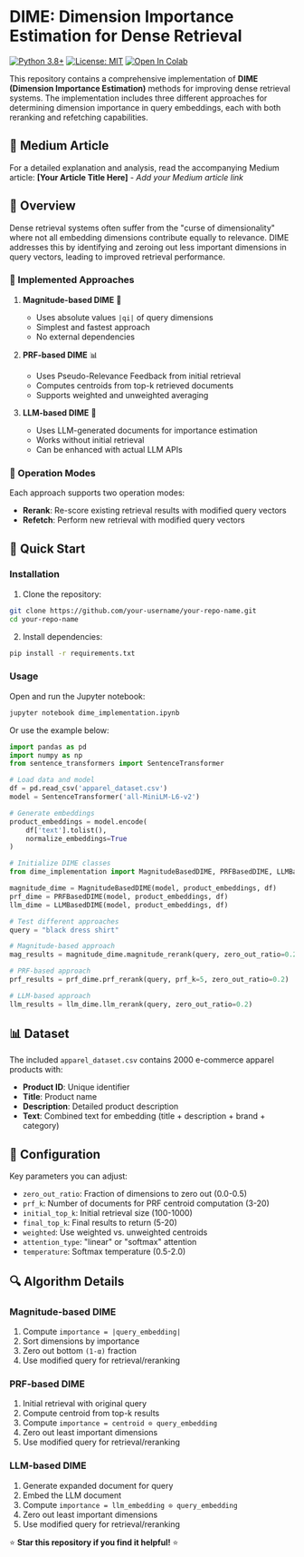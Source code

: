 # DIME: Dimension Importance Estimation for Dense Retrieval

[![Python 3.8+](https://img.shields.io/badge/python-3.8+-blue.svg)](https://www.python.org/downloads/)
[![License: MIT](https://img.shields.io/badge/License-MIT-yellow.svg)](https://opensource.org/licenses/MIT)
[![Open In Colab](https://colab.research.google.com/assets/colab-badge.svg)](https://colab.research.google.com/github/your-username/your-repo-name/blob/main/dime_implementation.ipynb)

This repository contains a comprehensive implementation of **DIME (Dimension Importance Estimation)** methods for improving dense retrieval systems. The implementation includes three different approaches for determining dimension importance in query embeddings, each with both reranking and refetching capabilities.

## 📖 Medium Article

For a detailed explanation and analysis, read the accompanying Medium article: **[Your Article Title Here]** - *Add your Medium article link*

## 🌟 Overview

Dense retrieval systems often suffer from the "curse of dimensionality" where not all embedding dimensions contribute equally to relevance. DIME addresses this by identifying and zeroing out less important dimensions in query vectors, leading to improved retrieval performance.

### 🔬 Implemented Approaches

1. **Magnitude-based DIME** 🎯
   - Uses absolute values `|qi|` of query dimensions
   - Simplest and fastest approach
   - No external dependencies

2. **PRF-based DIME** 📊
   - Uses Pseudo-Relevance Feedback from initial retrieval
   - Computes centroids from top-k retrieved documents
   - Supports weighted and unweighted averaging

3. **LLM-based DIME** 🤖
   - Uses LLM-generated documents for importance estimation
   - Works without initial retrieval
   - Can be enhanced with actual LLM APIs

### 🔄 Operation Modes

Each approach supports two operation modes:
- **Rerank**: Re-score existing retrieval results with modified query vectors
- **Refetch**: Perform new retrieval with modified query vectors

## 🚀 Quick Start

### Installation

1. Clone the repository:
```bash
git clone https://github.com/your-username/your-repo-name.git
cd your-repo-name
```

2. Install dependencies:
```bash
pip install -r requirements.txt
```

### Usage

Open and run the Jupyter notebook:
```bash
jupyter notebook dime_implementation.ipynb
```

Or use the example below:

```python
import pandas as pd
import numpy as np
from sentence_transformers import SentenceTransformer

# Load data and model
df = pd.read_csv('apparel_dataset.csv')
model = SentenceTransformer('all-MiniLM-L6-v2')

# Generate embeddings
product_embeddings = model.encode(
    df['text'].tolist(), 
    normalize_embeddings=True
)

# Initialize DIME classes
from dime_implementation import MagnitudeBasedDIME, PRFBasedDIME, LLMBasedDIME

magnitude_dime = MagnitudeBasedDIME(model, product_embeddings, df)
prf_dime = PRFBasedDIME(model, product_embeddings, df)
llm_dime = LLMBasedDIME(model, product_embeddings, df)

# Test different approaches
query = "black dress shirt"

# Magnitude-based approach
mag_results = magnitude_dime.magnitude_rerank(query, zero_out_ratio=0.2)

# PRF-based approach
prf_results = prf_dime.prf_rerank(query, prf_k=5, zero_out_ratio=0.2)

# LLM-based approach
llm_results = llm_dime.llm_rerank(query, zero_out_ratio=0.2)
```


## 📊 Dataset

The included `apparel_dataset.csv` contains 2000 e-commerce apparel products with:
- **Product ID**: Unique identifier
- **Title**: Product name
- **Description**: Detailed product description  
- **Text**: Combined text for embedding (title + description + brand + category)

## 🔧 Configuration

Key parameters you can adjust:

- `zero_out_ratio`: Fraction of dimensions to zero out (0.0-0.5)
- `prf_k`: Number of documents for PRF centroid computation (3-20)
- `initial_top_k`: Initial retrieval size (100-1000)
- `final_top_k`: Final results to return (5-20)
- `weighted`: Use weighted vs. unweighted centroids
- `attention_type`: "linear" or "softmax" attention
- `temperature`: Softmax temperature (0.5-2.0)


## 🔍 Algorithm Details

### Magnitude-based DIME
1. Compute `importance = |query_embedding|`
2. Sort dimensions by importance
3. Zero out bottom `(1-α)` fraction
4. Use modified query for retrieval/reranking

### PRF-based DIME  
1. Initial retrieval with original query
2. Compute centroid from top-k results
3. Compute `importance = centroid ⊙ query_embedding`
4. Zero out least important dimensions
5. Use modified query for retrieval/reranking

### LLM-based DIME
1. Generate expanded document for query
2. Embed the LLM document  
3. Compute `importance = llm_embedding ⊙ query_embedding`
4. Zero out least important dimensions
5. Use modified query for retrieval/reranking


⭐ **Star this repository if you find it helpful!** ⭐
